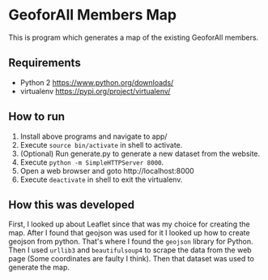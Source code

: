 # GeoforAll Members Map

This is program which generates a map of the existing GeoforAll members.

Requirements
------------
* Python 2   https://www.python.org/downloads/  
* virtualenv https://pypi.org/project/virtualenv/

How to run
-----------
1. Install above programs and navigate to app/  
2. Execute ```source bin/activate``` in shell to activate.  
3. (Optional) Run generate.py to generate a new dataset from the website.  
4. Execute ```python -m SimpleHTTPServer 8000```.  
5. Open a web browser and goto http://localhost:8000  
6. Execute ```deactivate``` in shell to exit the virtualenv.  

How this was developed
--------
First, I looked up about Leaflet since that was my choice for creating the map. After I found that geojson was used for it I looked up how to create geojson from python. That's where I found the ```geojson``` library for Python. Then I used ```urllib3``` and ```beautifulsoup4``` to scrape the data from the web page (Some coordinates are faulty I think). Then that dataset was used to generate the map.
